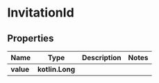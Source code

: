 
# InvitationId

## Properties
Name | Type | Description | Notes
------------ | ------------- | ------------- | -------------
**value** | **kotlin.Long** |  | 



